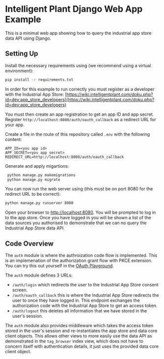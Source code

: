 # Intelligent Plant Django Web App Example

This is a minimal web app showing how to query the industrial app store data API using Django.

## Setting Up

Install the necessary requirements using (we recommend using a virtual environment):

```bash
pip install -r requirements.txt
```

In order for this example to run correctly you must register as a developer with the Industrial App Store: [https://wiki.intelligentplant.com/doku.php?id=dev:app_store_developers](https://wiki.intelligentplant.com/doku.php?id=dev:app_store_developers)

You must then create an app registration to get an app ID and app secret. Register `http://localhost:8080/auth/oauth_callback` as a redirect URL for your app.

Create a file in the route of this repository called `.env` with the following content:

```
APP_ID=<you app id>
APP_SECRET=<you app secret>
REDIRECT_URL=http://localhost:8080/auth/oauth_callback
```

Generate and apply migartions:

```bash
 python manage.py makemigrations
 python manage.py migrate
```

You can now run the web server using (this must be on port 8080 for the redirect URL to be correct):

```bash
python manage.py runserver 8080
```

Open your browser to [http://localhost:8080](http://localhost:8080). You will be prompted to log in to the app store. Once you have logged in you will be shown a list of the data sources you authorised to demonstrate that we can no query the Industrial App Store data API.

## Code Overview

The `auth` module is where the authroization code flow is implemented. This is an implemenation of the authorization grant flow with PKCE extension. You can try this out yourself in the [OAuth Playground](https://www.oauth.com/playground/index.html).

The `auth` module defines 3 URLs:
 * `/auth/login` which redirects the user to the Industrial App Store consent screen. 
 * `/auth/oauth_callback` this is where the Industrial App Store redirects the user to once they have logged in. This endpoint exchanges the authorization code with the Industrial App Store to get an access token.
 * `/auth/logout` this deletes all information that we have stored in the user's session.

 The `auth` module also provides middleware which takes the access token stored in the user's session and re-instantiates the app store and data core client objects. This allows other views to more easily use the data API as demonstrated in the `tag_browser` index view, which does not have to concern itself with authentication details, it just uses the provided data core client object.